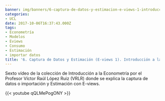 ```yaml
---
banner: img/banners/6-captura-de-datos-y-estimacion-e-views-1-introduccion-a-la-econometria-vi-vrlr.jpg
categories:
- UCL
date: 2017-10-06T16:37:43.000Z
tags:
- Econometría
- Modelos
- Eviews
- Consumo
- Estimación
- importar datos
title: '6. Captura de Datos y Estimación (E-views 1). Introducción a la Econometría VI (VRLR)'
---
```


Sexto vídeo de la colección de Introducción a la Econometría por el Profesor Víctor Raúl López Ruiz (VRLR) donde se explica la captura de datos o importación y Estimación con E-views.

{{< youtube qQLMePogONY >}}
